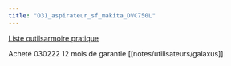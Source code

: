 ```yaml
---
title: "O31_aspirateur_sf_makita_DVC750L"
---
```


[Liste outils](notes/equipements/outils/L_Outils.md)[armoire pratique](notes/zones/armoirePratique.md)

Acheté 030222 12 mois de garantie [[notes/utilisateurs/galaxus]]